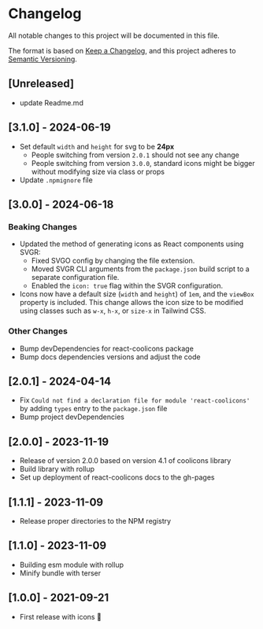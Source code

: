 # Changelog

All notable changes to this project will be documented in this file.

The format is based on [Keep a Changelog](https://keepachangelog.com/en/1.0.0/),
and this project adheres to [Semantic Versioning](https://semver.org/spec/v2.0.0.html).

## [Unreleased]

- update Readme.md

## [3.1.0] - 2024-06-19

- Set default `width` and `height` for svg to be __24px__
  - People switching from version `2.0.1` should not see any change
  - People switching from version `3.0.0`, standard icons might be bigger without modifying size via class or props
- Update `.npmignore` file

## [3.0.0] - 2024-06-18

### Beaking Changes

- Updated the method of generating icons as React components using SVGR:
  - Fixed SVGO config by changing the file extension.
  - Moved SVGR CLI arguments from the `package.json` build script to a separate configuration file.
  - Enabled the `icon: true` flag within the SVGR configuration.
- Icons now have a default size (`width` and `height`) of `1em`, and the `viewBox` property is included. This change allows the icon size to be modified using classes such as `w-x`, `h-x`, or `size-x` in Tailwind CSS.

### Other Changes
- Bump devDependencies for react-coolicons package
- Bump docs dependencies versions and adjust the code

## [2.0.1] - 2024-04-14

- Fix `Could not find a declaration file for module 'react-coolicons'` by adding `types` entry to the `package.json` file
- Bump project devDependencies

## [2.0.0] - 2023-11-19

- Release of version 2.0.0 based on version 4.1 of coolicons library
- Build library with rollup
- Set up deployment of react-coolicons docs to the gh-pages

## [1.1.1] - 2023-11-09

- Release proper directories to the NPM registry

## [1.1.0] - 2023-11-09

- Building esm module with rollup
- Minify bundle with terser

## [1.0.0] - 2021-09-21

- First release with icons :tada:
